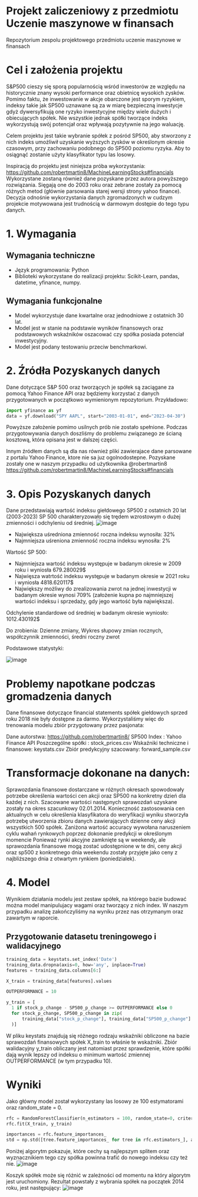 # Projekt zaliczeniowy z przedmiotu Uczenie maszynowe w finansach
Repozytorium zespolu projektowego przedmiotu uczenie maszynowe w finansach 

# Cel i założenia projektu

S&P500 cieszy się sporą popularnością wśród inwestorów ze względu na historycznie znany wysoki performance oraz obietnicę wysokich zysków. Pomimo faktu, że inwestowanie w akcje obarczone jest sporym ryzykiem, indeksy takie jak SP500 uznawane są za w miarę bezpieczną inwestycje gdyż dywersyfikują one ryzyko inwestycyjne między wiele dużych i obiecujących spółek. 
Nie wszystkie jednak spółki tworzące indeks wykorzystują swój potencjał oraz wpływają pozytywnie na jego waluację.

Celem projektu jest takie wybranie spółek z pośród SP500, aby stworzony z nich indeks umożliwił uzyskanie wyższych zysków w określonym okresie czasowym, przy zachowaniu podobnego do SP500 poziomu ryzyka. Aby to osiągnąć zostanie użyty klasyfikator typu las losowy.

Inspiracją do projektu jest niniejsza próba wykorzystania:
https://github.com/robertmartin8/MachineLearningStocks#financials
Wykorzystane zostaną również dane pozyskane przez autora powyższego rozwiązania. Sięgają one do 2003 roku oraz zebrane zostały za pomocą różnych metod (głównie parsowania starej wersji strony yahoo finance). Decyzja odnośnie wykorzystania danych zgromadzonych w cudzym projekcie motywowana jest trudnością w darmowym dostępie do tego typu danych.

# 1. Wymagania 
## Wymagania techniczne
- Język programowania: Python
- Biblioteki wykorzystane do realizacji projektu: Scikit-Learn, pandas, datetime, yfinance, numpy.
## Wymagania funkcjonalne
- Model wykorzystuje dane kwartalne oraz jednodniowe z ostatnich 30 lat.
- Model jest w stanie na podstawie wyników finansowych oraz podstawowych wskaźników oszacować czy spółka posiada potenciał inwestycyjny.
- Model jest podany testowaniu przeciw benchmarkowi.


# 2. Źródła Pozyskanych danych
Dane dotyczące S&P 500 oraz tworzących je spółek są zaciągane za pomocą Yahoo Finance API oraz będziemy korzystać z danych przygotowanych w początkowo wymienionym repozytorium.
Przykładowo:
```python
import yfinance as yf
data = yf.download("SPY AAPL", start="2003-01-01", end="2023-04-30")
```
Powyższe założenie pomimo usilnych prób nie zostało spełnione. Podczas przygotowywania danych doszliśmy do problemu związanego ze ścianą kosztową, która opisana jest w dalszej części. 

Innym źródłem danych są dla nas również pliki zawierajace dane parsowane z portalu Yahoo Finance, ktore nie sa juz ogolnodostepne. Pozyskane zostały one w naszym przypadku od użytkownika @robertmartin8
https://github.com/robertmartin8/MachineLearningStocks#financials

# 3. Opis Pozyskanych danych
Dane przedstawiają wartość indeksu giełdowego SP500 z ostatnich 20 lat (2003-2023)
SP 500 charakteryzowało się trędem wzrostowym o dużej zmienności i odchyleniu od średniej.
![image](https://user-images.githubusercontent.com/63823444/228917161-e3b4664e-d0c9-4fd6-b0c9-759c9d3a4715.png)


- Największa uśredniona zmienność roczna indeksu wynosiła: 32%
- Najmniejsza uśreniona zmienność roczna indeksu wynosiła: 2%

Wartość SP 500:
- Najmniejsza wartość indeksu występuje w badanym okresie w 2009 roku i wyniosła 679.280029$
- Najwięsza watrtość indeksu występuje w badanym okresie w 2021 roku i wyniosła 4818.620117$
- Największy możliwy do zrealizowania zwrot na jednej inwestycji w badanym okresie wynosi 709% (założenie kupna po najmniejszej wartości indeksu i sprzedaży, gdy jego wartość była największa). 

Odchylenie standardowe od średniej w badanym okresie wyniosło: 1012.430192$

Do zrobienia: Dzienne zmiany, Wykres słupowy zmian rocznych, współczynnik zmienności, średni roczny zwrot



Podstawowe statystyki:

![image](https://user-images.githubusercontent.com/63823444/232218363-00bd74cc-426d-4c1c-b378-2e03a3ca5cd1.png)

# Problemy napotkane podczas gromadzenia danych
Dane finansowe dotyczące financial statements spółek giełdowych sprzed roku 2018 nie były dostępne za darmo.
Wykorzystaliśmy więc do trenowania modelu zbiór przygotowany przez pasjonata:

Dane autorstwa: https://github.com/robertmartin8/ 
SP500 Index : Yahoo Finance API
Poszczególne spółki :  stock_prices.csv
Wskaźniki techniczne i finansowe: keystats.csv
Zbiór predykcyjny szacowany: forward_sample.csv

# Transformacje dokonane na danych:
Sprawozdania finansowe dostarczane w różnych okresach spowodowały potrzebe określenia wartości cen akcji oraz SP500 na konkretny dzień dla każdej z nich.
Szacowane wartości następnych sprawozdań uzyskane zostały na okres szacunkowy 02.01.2014.
Konieczność zastosowania cen aktualnych w celu określenia klasyfikatora do weryfikacji wyniku stworzyła potrzebę utworzenia zbioru danych zawierających dzienne ceny akcji wszystkich 500 spółek.
Zaniżona wartość accuracy wywołana naruszeniem cyklu wahań rynkowych poprzez dokonanie predykcji w określonym momencie
Ponieważ rynki akcyjne zamknięte są w weekendy, ale sprawozdania finansowe mogą zostać udostępnione w te dni, ceny akcji oraz sp500 z konkretnego dnia weekendu zostały przyjęte jako ceny z najbliższego dnia z otwartym rynkiem (poniedzialek).


# 4. Model
Wynikiem działania modelu jest zestaw spółek, na którego bazie budować można model manipulujacy wagami oraz tworzący z nich index.
W naszym przypadku analizę zakończyliśmy na wyniku przez nas otrzymanym oraz zawartym w raporcie.

## Przygotowanie datasetu treningowego i walidacyjnego 
```python
training_data = keystats.set_index('Date')
training_data.dropna(axis=0, how='any', inplace=True)
features = training_data.columns[6:]

X_train = training_data[features].values

OUTPERFORMANCE = 10

y_train = [
  1 if stock_p_change - SP500_p_change >= OUTPERFORMANCE else 0
  for stock_p_change, SP500_p_change in zip(
      training_data["stock_p_change"], training_data["SP500_p_change"]
  )]

  ```

W pliku keystats znajdują się różnego rodzaju wskaźniki obliczone na bazie sprawozdań finansowych spółek X_train to właśnie te wskaźniki. Zbiór walidacyjny y_train obliczany jest natomiast przez sprawdzenie, które spółki dają wynik lepszy od indeksu o minimum wartość zmiennej OUTPERFORMANCE (w tym przypadku 10). 




# Wyniki
Jako główny model został wykorzystany las losowy ze 100 estymatorami oraz random_state = 0.

```python
rfc = RandomForestClassifier(n_estimators = 100, random_state=0, criterion= 'gini')
rfc.fit(X_train, y_train)

importances = rfc.feature_importances_
std = np.std([tree.feature_importances_ for tree in rfc.estimators_], axis=0)
```

Poniżej algorytm pokazuje, które cechy są najlepszym splitem oraz wyznacznikiem tego czy spółka powinna trafić do nowego indeksu czy też nie.
![image](https://github.com/dzejkopjarosinski/ZespolR/assets/63823444/3a44592d-0098-4b97-9c9d-9525c50ba62a)


Koszyk spółek może się różnić w zależności od momentu na który algorytm jest uruchomiony. Rezultat powstały z wybrania spółek na początek 2014 roku, jest następujący:
![image](https://github.com/dzejkopjarosinski/ZespolR/assets/63823444/adc6d00a-81bf-4f87-8e6f-05320bc685ae)

